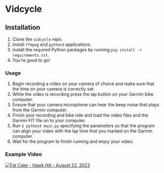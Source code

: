 # Vidcycle

## Installation

1. Clone the `vidcycle` repo.
2. Install `ffmpeg` and `python3` applications.
3. Install the required Python packages by running `pip install -r requirements.txt`.
4. You're good to go!

### Usage

1. Begin recording a video on your camera of choice and make sure that the time on your camera is correctly set.
2. While the video is recording press the lap button on your Garmin bike computer.
3. Ensure that your camera microphone can hear the beep noise that plays from the Garmin computer.
4. Finish your recording and bike ride and load the video files and the Garmin FIT file on to your computer.
5. Run `$ python3 main.py` specifying the parameters so that the program can align your video with the lap time that you marked on the Garmin computer.
6. Wait for the program to finish running and enjoy your video.

### Example Video

[![Fat Cake - Hawk Hill - August 22, 2023](https://img.youtube.com/vi/AgSG2Q-ejGk/0.jpg)](https://www.youtube.com/watch?v=AgSG2Q-ejGk)
